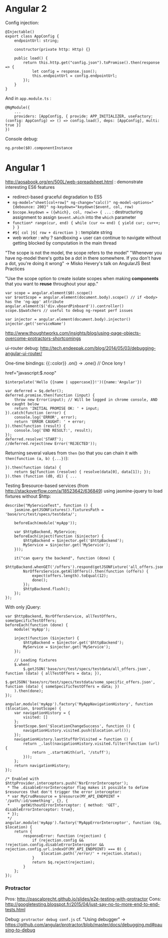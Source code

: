 # Angular 2

Config injection:

    @Injectable()
    export class AppConfig {
        endpointUrl: string;

        constructor(private http: Http) {}

        public load() {
            return this.http.get("config.json").toPromise().then(response => {
                let config = response.json();
                this.endpointUrl = config.endpointUrl;
            });
        }
    }

And in `app.module.ts` :

    @NgModule({
        ...
        providers: [AppConfig, { provide: APP_INITIALIZER, useFactory: (config: AppConfig) => () => config.load(), deps: [AppConfig], multi: true }]
    })

Console debug:

    ng.probe($0).componentInstance


# Angular 1

http://aosabook.org/en/500L/web-spreadsheet.html : demonstrate interesting ES6 features
- redirect-based graceful degradation to ES5
- `ng-model="sheet[col+row]" ng-change="calc()" ng-model-options="{debounce: 200}" ng-keydown="keydown($event, col, row)`
- `$scope.keydown = ({which}, col, row)=> { ...` : destructuring assignment to assign `$event.which` into the `which` parameter
- `function* range(cur, end) { while (cur <= end) { yield cur; cur++; } }`
- `#${ col }${ row + direction }` : template string
- web worker : why ? sandboxing + user can continue to navigate without getting blocked by computation in the main thread

"The scope is not the model, the scope refers to the model"
"Whenever you have ng-model there's gotta be a dot in there somewhere. If you don't have a dot, you're doing it wrong"
  -> Misko Hevery's talk on AngularJS Best Practices

"Use the scope option to create isolate scopes when making **components** that you want to **reuse** throughout your app."

    var scope = angular.element($0).scope()
    var $rootScope = angular.element(document.body).scope() // if <body> has the 'ng-app' attribute
    angular.element($('div.vboardPinboard')).controller()
    scope.$$watchers // useful to debug ng-repeat perf issues

    var injector = angular.element(document.body).injector()
    injector.get('serviceName')

http://www.thoughtworks.com/insights/blog/using-page-objects-overcome-protractors-shortcomings

ui-router debug: http://tech.endeepak.com/blog/2014/05/03/debugging-angular-ui-router/

One-time bindings: {{::color}}
.on() -> .one() // Once lony !

href="javascript:$.noop"

    $interpolate('Hello {{name | uppercase}}!')({name:'Angular'})

    var deferred = $q.defer();
    deferred.promise.then(function (input) {
        throw new Error(input); // Will be logged in chrome console, AND be caught below
        return 'INITIAL PROMISE OK: ' + input;
    }).catch(function (error) {
        console.log('ERROR', error);
        return 'ERROR CAUGHT: ' + error;
    }).then(function (result) {
        console.log('END RESULT:', result);
    });
    deferred.resolve('START');
    //deferred.reject(new Error('REJECTED'));

Returning several values from `then` (so that you can chain it with `then(function (a, b) {...})`):

    }).then(function (data) {
        return $q(function (resolve) { resolve(data[0], data[1]); });
    }).then (function (d0, d1) { ...


Testing $resource-based services (from http://stackoverflow.com/a/18523642/636849) using jasmine-jquery to load fixtures without $http:

    describe("MyServiceTest", function () {
        jasmine.getJSONFixtures().fixturesPath = 'base/src/test/specs/testdata/';

        beforeEach(module('myApp'));

        var $httpBackend, MyService;
        beforeEach(inject(function ($injector) {
            $httpBackend = $injector.get('$httpBackend');
            MyService = $injector.get('MyService');
        }));

        it("can query the backend", function (done) {
            $httpBackend.whenGET('/offers').respond(getJSONFixture('all_offers.json'));
            NsrOffersService.getAllOffers().then(function (offers) {
                expect(offers.length).toEqual(12);
                done();
            });
            $httpBackend.flush();
        });
    });

With only jQuery:

    var $httpBackend, NsrOffersService, allTestOffers, someSpecificTestOffers;
    beforeEach(function (done) {
        module('myApp');

        inject(function ($injector) {
            $httpBackend = $injector.get('$httpBackend');
            MyService = $injector.get('MyService');
        });

        // Loading fixtures
        $.when(
            $.getJSON('base/src/test/specs/testdata/all_offers.json', function (data) { allTestOffers = data; }),
            $.getJSON('base/src/test/specs/testdata/some_specific_offers.json', function (data) { someSpecificTestOffers = data; })
        ).then(done);
    });

    angular.module('myApp').factory('MyAppNavigationHistory', function ($location, $rootScope) {
        var navigationHistory = {
            visited: []
        };
        $rootScope.$on('$locationChangeSuccess', function () {
            navigationHistory.visited.push($location.url());
        });
        navigationHistory.lastStuffUrlVisited = function () {
            return _.last(navigationHistory.visited.filter(function (url) {
                return _.startsWith(url, '/stuff');
            }));
        };
        return navigationHistory;
    });

    /* Enabled with $httpProvider.interceptors.push('NsrErrorInterceptor');
     * The .disableErrorInterceptor flag makes it possible to define $resources that don't trigger the error interceptor:
     * var MyCrudResource = $resource(MY_API_ENDPOINT + '/path/:id/something', {}, {
     *     getWithoutErrorInterceptor: { method: 'GET',  disableErrorInterceptor: true},
     * });
     */
    angular.module('myApp').factory('MyAppErrorInterceptor', function ($q, $location) {
        return {
            responseError: function (rejection) {
                if (rejection.config && !rejection.config.disableErrorInterceptor && rejection.config.url.indexOf(MY_API_ENDPOINT) === 0) {
                    $location.path('/error/' + rejection.status);
                }
                return $q.reject(rejection);
            }
        };
    });


### Protractor

Pros: http://pascalprecht.github.io/slides/e2e-testing-with-protractor
Cons: http://googletesting.blogspot.fr/2015/04/just-say-no-to-more-end-to-end-tests.html

Debug: `protractor debug conf.js` cf. "Using debugger" -> https://github.com/angular/protractor/blob/master/docs/debugging.md#pausing-to-debug
